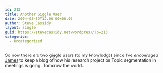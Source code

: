 ```yaml
---
id: 213
title: Another Giggle User
date: 2004-02-25T13:00:00+00:00
author: Steve Cassidy
layout: single
guid: https://stevecassidy.net/wordpress/?p=213
categories:
  - Uncategorized
---
```

So now there are two giggle users (to my knowledge) since I've _encouraged_ [James](http://www.ics.mq.edu.au/~jamesdb/cgi-bin/giggle) to keep a blog of how his research project on Topic segmentation in meetings is going. Tomorow the world..
